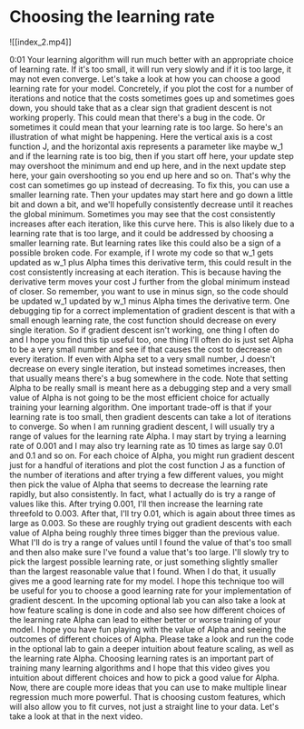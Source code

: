 # Choosing the learning rate

![[index_2.mp4]]


0:01
Your learning algorithm will run much better with an appropriate choice of learning rate. If it's too small, it will run very slowly and if it is too large, it may not even converge. Let's take a look at how you can choose a good learning rate for your model. Concretely, if you plot the cost for a number of iterations and notice that the costs sometimes goes up and sometimes goes down, you should take that as a clear sign that gradient descent is not working properly. This could mean that there's a bug in the code. Or sometimes it could mean that your learning rate is too large. So here's an illustration of what might be happening. Here the vertical axis is a cost function J, and the horizontal axis represents a parameter like maybe w_1 and if the learning rate is too big, then if you start off here, your update step may overshoot the minimum and end up here, and in the next update step here, your gain overshooting so you end up here and so on. That's why the cost can sometimes go up instead of decreasing. To fix this, you can use a smaller learning rate. Then your updates may start here and go down a little bit and down a bit, and we'll hopefully consistently decrease until it reaches the global minimum. Sometimes you may see that the cost consistently increases after each iteration, like this curve here. This is also likely due to a learning rate that is too large, and it could be addressed by choosing a smaller learning rate. But learning rates like this could also be a sign of a possible broken code. For example, if I wrote my code so that w_1 gets updated as w_1 plus Alpha times this derivative term, this could result in the cost consistently increasing at each iteration. This is because having the derivative term moves your cost J further from the global minimum instead of closer. So remember, you want to use in minus sign, so the code should be updated w_1 updated by w_1 minus Alpha times the derivative term. One debugging tip for a correct implementation of gradient descent is that with a small enough learning rate, the cost function should decrease on every single iteration. So if gradient descent isn't working, one thing I often do and I hope you find this tip useful too, one thing I'll often do is just set Alpha to be a very small number and see if that causes the cost to decrease on every iteration. If even with Alpha set to a very small number, J doesn't decrease on every single iteration, but instead sometimes increases, then that usually means there's a bug somewhere in the code. Note that setting Alpha to be really small is meant here as a debugging step and a very small value of Alpha is not going to be the most efficient choice for actually training your learning algorithm. One important trade-off is that if your learning rate is too small, then gradient descents can take a lot of iterations to converge. So when I am running gradient descent, I will usually try a range of values for the learning rate Alpha. I may start by trying a learning rate of 0.001 and I may also try learning rate as 10 times as large say 0.01 and 0.1 and so on. For each choice of Alpha, you might run gradient descent just for a handful of iterations and plot the cost function J as a function of the number of iterations and after trying a few different values, you might then pick the value of Alpha that seems to decrease the learning rate rapidly, but also consistently. In fact, what I actually do is try a range of values like this. After trying 0.001, I'll then increase the learning rate threefold to 0.003. After that, I'll try 0.01, which is again about three times as large as 0.003. So these are roughly trying out gradient descents with each value of Alpha being roughly three times bigger than the previous value. What I'll do is try a range of values until I found the value of that's too small and then also make sure I've found a value that's too large. I'll slowly try to pick the largest possible learning rate, or just something slightly smaller than the largest reasonable value that I found. When I do that, it usually gives me a good learning rate for my model. I hope this technique too will be useful for you to choose a good learning rate for your implementation of gradient descent. In the upcoming optional lab you can also take a look at how feature scaling is done in code and also see how different choices of the learning rate Alpha can lead to either better or worse training of your model. I hope you have fun playing with the value of Alpha and seeing the outcomes of different choices of Alpha. Please take a look and run the code in the optional lab to gain a deeper intuition about feature scaling, as well as the learning rate Alpha. Choosing learning rates is an important part of training many learning algorithms and I hope that this video gives you intuition about different choices and how to pick a good value for Alpha. Now, there are couple more ideas that you can use to make multiple linear regression much more powerful. That is choosing custom features, which will also allow you to fit curves, not just a straight line to your data. Let's take a look at that in the next video.